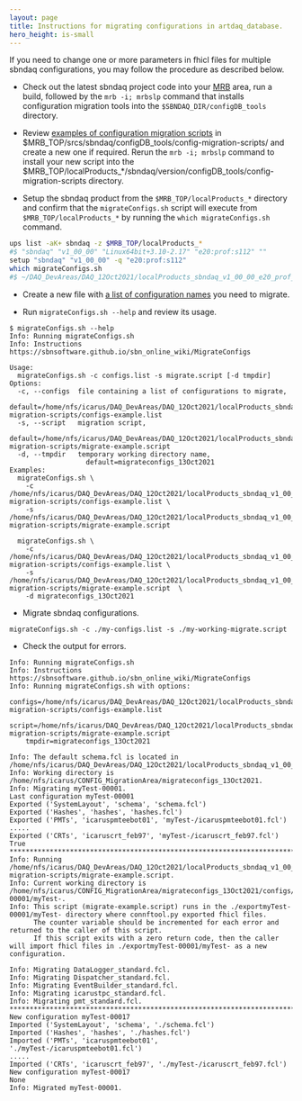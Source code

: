 ```yaml
---
layout: page
title: Instructions for migrating configurations in artdaq_database.
hero_height: is-small
---
```


If you need to change one or more parameters in fhicl files for multiple sbndaq configurations, you may follow the procedure as described below.

* Check out the latest sbndaq project code into your [MRB](https://sbnsoftware.github.io/sbn_online_wiki/Installation) area, run a build, followed by the ```mrb -i; mrbslp``` 
command that installs configuration migration tools into the ```$SBNDAQ_DIR/configDB_tools``` directory.

* Review [examples of configuration migration scripts](https://github.com/SBNSoftware/sbndaq/tree/develop/configDB_tools/config-migration-scripts) in 
$MRB_TOP/srcs/sbndaq/configDB_tools/config-migration-scripts/ and create a new one if required. Rerun the ```mrb -i; mrbslp``` command to install your new script into the $MRB_TOP/localProducts_*/sbndaq/version/configDB_tools/config-migration-scripts directory.

* Setup the sbndaq product from the ```$MRB_TOP/localProducts_*``` directory and confirm that the ```migrateConfigs.sh``` script will execute from ```$MRB_TOP/localProducts_*```  by running the ```which migrateConfigs.sh``` command.
```bash
ups list -aK+ sbndaq -z $MRB_TOP/localProducts_*
#$ "sbndaq" "v1_00_00" "Linux64bit+3.10-2.17" "e20:prof:s112" ""
setup "sbndaq" "v1_00_00" -q "e20:prof:s112"
which migrateConfigs.sh
#$ ~/DAQ_DevAreas/DAQ_12Oct2021/localProducts_sbndaq_v1_00_00_e20_prof_s112/sbndaq/v1_00_00/configDB_tools/migrateConfigs.sh
```

* Create a new file with [a list of configuration names](https://github.com/SBNSoftware/sbndaq/blob/develop/configDB_tools/config-migration-scripts/configs-example.list) you need to migrate.

* Run ```migrateConfigs.sh --help``` and review its usage.
```
$ migrateConfigs.sh --help
Info: Running migrateConfigs.sh
Info: Instructions https://sbnsoftware.github.io/sbn_online_wiki/MigrateConfigs

Usage:
  migrateConfigs.sh -c configs.list -s migrate.script [-d tmpdir]
Options:
  -c, --configs  file containing a list of configurations to migrate,
                   default=/home/nfs/icarus/DAQ_DevAreas/DAQ_12Oct2021/localProducts_sbndaq_v1_00_00_e20_prof_s112/sbndaq/v1_00_00/configDB_tools/config-migration-scripts/configs-example.list
  -s, --script   migration script,
                   default=/home/nfs/icarus/DAQ_DevAreas/DAQ_12Oct2021/localProducts_sbndaq_v1_00_00_e20_prof_s112/sbndaq/v1_00_00/configDB_tools/config-migration-scripts/migrate-example.script
  -d, --tmpdir   temporary working directory name,
                   default=migrateconfigs_13Oct2021
Examples:
  migrateConfigs.sh \
    -c /home/nfs/icarus/DAQ_DevAreas/DAQ_12Oct2021/localProducts_sbndaq_v1_00_00_e20_prof_s112/sbndaq/v1_00_00/configDB_tools/config-migration-scripts/configs-example.list \
    -s /home/nfs/icarus/DAQ_DevAreas/DAQ_12Oct2021/localProducts_sbndaq_v1_00_00_e20_prof_s112/sbndaq/v1_00_00/configDB_tools/config-migration-scripts/migrate-example.script

  migrateConfigs.sh \
    -c /home/nfs/icarus/DAQ_DevAreas/DAQ_12Oct2021/localProducts_sbndaq_v1_00_00_e20_prof_s112/sbndaq/v1_00_00/configDB_tools/config-migration-scripts/configs-example.list \
    -s /home/nfs/icarus/DAQ_DevAreas/DAQ_12Oct2021/localProducts_sbndaq_v1_00_00_e20_prof_s112/sbndaq/v1_00_00/configDB_tools/config-migration-scripts/migrate-example.script  \
    -d migrateconfigs_13Oct2021
```

* Migrate sbndaq configurations.
```
migrateConfigs.sh -c ./my-configs.list -s ./my-working-migrate.script
```

* Check the output for errors.
```
Info: Running migrateConfigs.sh
Info: Instructions https://sbnsoftware.github.io/sbn_online_wiki/MigrateConfigs
Info: Running migrateConfigs.sh with options:
	configs=/home/nfs/icarus/DAQ_DevAreas/DAQ_12Oct2021/localProducts_sbndaq_v1_00_00_e20_prof_s112/sbndaq/v1_00_00/configDB_tools/config-migration-scripts/configs-example.list
	script=/home/nfs/icarus/DAQ_DevAreas/DAQ_12Oct2021/localProducts_sbndaq_v1_00_00_e20_prof_s112/sbndaq/v1_00_00/configDB_tools/config-migration-scripts/migrate-example.script
	tmpdir=migrateconfigs_13Oct2021

Info: The default schema.fcl is located in /home/nfs/icarus/DAQ_DevAreas/DAQ_12Oct2021/localProducts_sbndaq_v1_00_00_e20_prof_s112/sbndaq/v1_00_00/configDB_tools/config.
Info: Working directory is /home/nfs/icarus/CONFIG_MigrationArea/migrateconfigs_13Oct2021.
Info: Migrating myTest-00001.
Last configuration myTest-00001
Exported ('SystemLayout', 'schema', 'schema.fcl')
Exported ('Hashes', 'hashes', 'hashes.fcl')
Exported ('PMTs', 'icaruspmteebot01', 'myTest-/icaruspmteebot01.fcl')
.....
Exported ('CRTs', 'icaruscrt_feb97', 'myTest-/icaruscrt_feb97.fcl')
True
**************************************************************************************
Info: Running /home/nfs/icarus/DAQ_DevAreas/DAQ_12Oct2021/localProducts_sbndaq_v1_00_00_e20_prof_s112/sbndaq/v1_00_00/configDB_tools/config-migration-scripts/migrate-example.script.
Info: Current working directory is /home/nfs/icarus/CONFIG_MigrationArea/migrateconfigs_13Oct2021/configs/exportmyTest-00001/myTest-.
Info: This script (migrate-example.script) runs in the ./exportmyTest-00001/myTest- directory where connftool.py exported fhicl files.
      The counter variable should be incremented for each error and returned to the caller of this script.
      If this script exits with a zero return code, then the caller will import fhicl files in ./exportmyTest-00001/myTest- as a new configuration.

Info: Migrating DataLogger_standard.fcl.
Info: Migrating Dispatcher_standard.fcl.
Info: Migrating EventBuilder_standard.fcl.
Info: Migrating icarustpc_standard.fcl.
Info: Migrating pmt_standard.fcl.
**************************************************************************************
New configuration myTest-00017
Imported ('SystemLayout', 'schema', './schema.fcl')
Imported ('Hashes', 'hashes', './hashes.fcl')
Imported ('PMTs', 'icaruspmteebot01', './myTest-/icaruspmteebot01.fcl')
.....
Imported ('CRTs', 'icaruscrt_feb97', './myTest-/icaruscrt_feb97.fcl')
New configuration myTest-00017
None
Info: Migrated myTest-00001.
```
